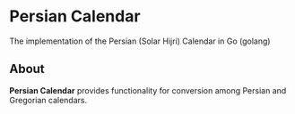 Persian Calendar
================
The implementation of the Persian (Solar Hijri) Calendar in Go (golang)

## About
**Persian Calendar** provides functionality for conversion among Persian and Gregorian calendars.